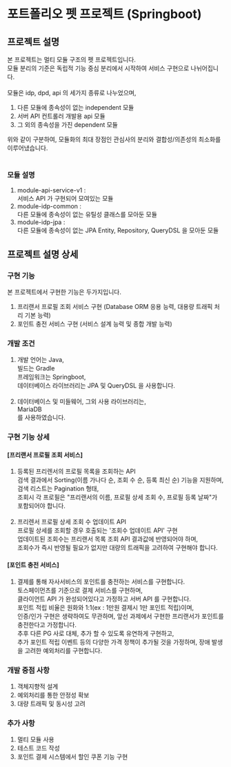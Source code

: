 # 포트폴리오 펫 프로젝트 (Springboot)

## 프로젝트 설명
본 프로젝트는 멀티 모듈 구조의 펫 프로젝트입니다.<br>
모듈 분리의 기준은 독립적 기능 중심 분리에서 시작하여 서비스 구현으로 나뉘어집니다.<br>
<br>
모듈은 idp, dpd, api 의 세가지 종류로 나누었으며,<br>

1. 다른 모듈에 종속성이 없는 independent 모듈
2. 서버 API 컨트롤러 개발용 api 모듈
3. 그 외의 종속성을 가진 dependent 모듈

위와 같이 구분하여, 모듈화의 최대 장점인 관심사의 분리와 결합성/의존성의 최소화를 이루어냈습니다.<br>
<br>

### 모듈 설명
1. module-api-service-v1 :<br>
   서비스 API 가 구현되어 모여있는 모듈
2. module-idp-common :<br>
   다른 모듈에 종속성이 없는 유틸성 클래스를 모아둔 모듈
3. module-idp-jpa :<br>
   다른 모듈에 종속성이 없는 JPA Entity, Repository, QueryDSL 을 모아둔 모듈

## 프로젝트 설명 상세

### 구현 기능
본 프로젝트에서 구현한 기능은 두가지입니다.<br>

1. 프리랜서 프로필 조회 서비스 구현 (Database ORM 응용 능력, 대용량 트래픽 처리 기본 능력)
2. 포인트 충전 서비스 구현 (서비스 설계 능력 및 종합 개발 능력)

### 개발 조건
1. 개발 언어는 Java, <br>
   빌드는 Gradle<br>
   프레임워크는 Springboot, <br>
   데이터베이스 라이브러리는 JPA 및 QueryDSL 을 사용합니다.<br>
   <br>
2. 데이터베이스 및 미들웨어, 그외 사용 라이브러리는,<br>
   MariaDB<br>
   를 사용하였습니다.

### 구현 기능 상세

#### [프리랜서 프로필 조회 서비스]
1. 등록된 프리렌서의 프로필 목록을 조회하는 API<br>
   검색 결과에서 Sorting(이름 가나다 순, 조회 수 순, 등록 최신 순) 기능을 지원하며,<br>
   검색 리스트는 Pagination 형태,<br>
   조회시 각 프로필은 "프리랜서의 이름, 프로필 상세 조회 수, 프로필 등록 날짜"가 포함되어야 합니다.<br>
   <br>
2. 프리렌서 프로필 상세 조회 수 업데이트 API<br>
   프로필 상세를 조회할 경우 호출되는 '조회수 업데이트 API' 구현<br>
   업데이트된 조회수는 프리랜서 목록 조회 API 결과값에 반영되어야 하며,<br>
   조회수가 즉시 반영될 필요가 없지만 대량의 트래픽을 고려하여 구현해야 합니다.

#### [포인트 충전 서비스]
1. 결제를 통해 자사서비스의 포인트를 충전하는 서비스를 구현합니다.<br>
   토스페이먼츠를 기준으로 결제 서비스를 구현하며,<br>
   클라이언트 API 가 완성되어있다고 가정하고 서버 API 를 구현합니다.<br>
   포인트 적립 비율은 원화와 1:1(ex : 1만원 결제시 1만 포인트 적립)이며,<br>
   인증/인가 구현은 생략하여도 무관하며, 앞선 과제에서 구현한 프리랜서가 포인트를 충전한다고 가정합니다.<br>
   추후 다른 PG 사로 대체, 추가 할 수 있도록 유연하게 구현하고,<br>
   추가 포인트 적립 이벤트 등의 다양한 가격 정책이 추가될 것을 가정하며, 장애 발생을 고려한 예외처리를 구현합니다.

### 개발 중점 사항
1. 객체지향적 설계
2. 예외처리를 통한 안정성 확보
3. 대량 트래픽 및 동시성 고려

### 추가 사항
1. 멀티 모듈 사용
2. 테스트 코드 작성
3. 포인트 결제 시스템에서 할인 쿠폰 기능 구현
